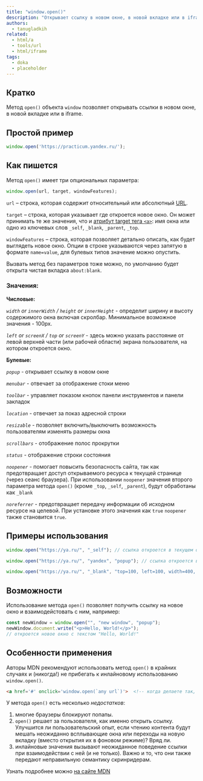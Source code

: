 ```yaml
---
title: "window.open()"
description: "Открывает ссылку в новом окне, в новой вкладке или в iframe."
authors:
  - tanugladkih
related:
  - html/a
  - tools/url
  - html/iframe
tags:
  - doka
  - placeholder
---
```


## Кратко

Метод `open()` объекта `window` позволяет открывать ссылки в новом окне, в новой вкладке или в iframe.

## Простой пример

```js
window.open('https://practicum.yandex.ru/');
```

## Как пишется

Метод `open()` имеет три опциональных параметра:

```js
window.open(url, target, windowFeatures);
```

`url` – строка, которая содержит относительный или абсолютный [URL](/tools/url/).

`target` – строка, которая указывает где откроется новое окно. Он может принимать те же значения, что и [атрибут target тега `<a>`](/html/a/): имя окна или одно из ключевых слов `_self`, `_blank`, `_parent`, `_top`.

`windowFeatures` – строка, которая позволяет детально описать, как будет выглядеть новое окно. Опции в строке указываются через запятую в формате `name=value`, для булевых типов значение можно опустить.

Вызвать метод без параметров тоже можно, по умолчанию будет открыта чистая вкладка `about:blank`.

### Значения:

**Числовые:**

_`width` or `innerWidth` / `height` or `innerHeight`_ - определит ширину и высоту содержимого окна включая скролбар. Минимальное возможное значения - 100px.

_`left` or `screenX` / `top` or `screenY`_ - здесь можно указать расстояние от левой верхней части (или рабочей области) экрана пользователя, на котором откроется окно.

**Булевые:**

_`popup`_ - открывает ссылку в новом окне

_`menubar`_ - отвечает за отображение стоки меню

_`toolbar`_ - управляет показом кнопок панели инструментов и панели закладок

_`location`_ - отвечает за показ адресной строки

_`resizable`_ - позволяет включить/выключить возможность пользователям изменять размеры окна

_`scrollbars`_ - отображение полос прокрутки

_`status`_ - отображение строки состояния

_`noopener`_ - помогает повысить безопасность сайта, так как предотвращает доступ открываемого ресурса к текущей странице (через сеанс браузера).
При использовании `noopener` значения второго параметра метода `open()` (кроме `_top`, `_self`, `_parent`), будут обработаны как `_blank`

_`noreferrer`_ - предотвращает передачу информации об исходном ресурсе на целевой. При установке этого значения как `true` `noopener` также становится `true`.

## Примеры использования

```js
window.open("https://ya.ru/", "_self"); // ссылка откроется в текущем окне

window.open("https://ya.ru/", "yandex", "popup"); // ссылка откроется в новом окне, которое примет имя "yandex"

window.open("https://ya.ru/", "_blank", "top=100, left=100, width=400, height=500"); // ссылка откроется в новом окне, величина отступов и размеры окна будут соответствовать указанным
```

## Возможности

Использование метода `open()` позволяет получить ссылку на новое окно и взаимодейстовать с ним, например:

```js
const newWindow = window.open("", "new window", "popup");
newWindow.document.write("<p>Hello, World!</p>");
// откроется новое окно с текстом "Hello, World!"
```

## Особенности применения

Авторы MDN рекомендуют использовать метод `open()` в крайних случаях и (никогда!) не прибегать к инлайновому использованию `window.open()`.

```html
<a href='#' onclick='window.open(`any url`)'>  <!-- когда делаете так, где-то плачет котик. Не делайте так -->
```

У метода `open()` есть несколько _недостатков_:

1. многие браузеры блокируют попапы.
1. `open()` решает за пользователя, как именно открыть ссылку. Улучшится ли пользовательский опыт, если чтению контента будут мешать неожиданно всплывающие окна или переходы на новую вкладку (вместо открытия их в фоновом режиме)? Вряд ли.
1. инлайновые значения вызывают неожиданное поведение ссылки при взаимодействии с ней (и не только). Важно и то, что они также передают неправильную семантику скринридерам.

Узнать подробнее можно [ на сайте MDN ](https://developer.mozilla.org/en-US/docs/Web/API/Window/open#accessibility)









